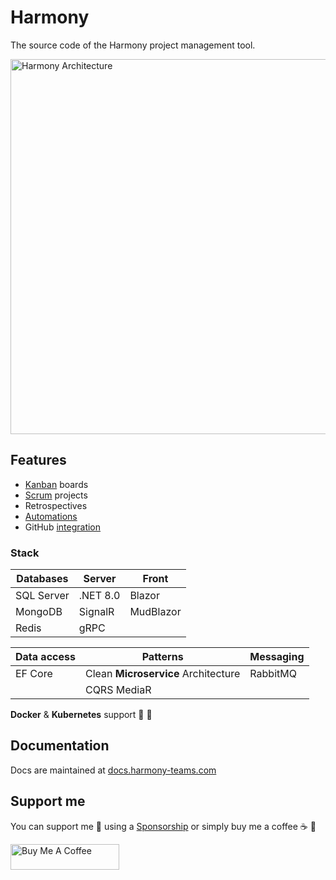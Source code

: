 # Harmony

The source code of the Harmony project management tool.

<a href="https://docs.harmony-teams.com/configuration/dependencies" target="_blank"><img src="https://4051864592-files.gitbook.io/~/files/v0/b/gitbook-x-prod.appspot.com/o/spaces%2F9FS3EgJIfGPiZJAR9LaG%2Fuploads%2FIo7zVQE4xKC1af3GtQyy%2Fharmony-architecture.gif?alt=media&token=0fc3a580-b675-494f-b772-c6a544bfe55" alt="Harmony Architecture" width="600"></a>

## Features
- [Kanban](https://docs.harmony-teams.com/guide/kanban) boards
- [Scrum](https://docs.harmony-teams.com/guide/scrum) projects
- Retrospectives
- [Automations](https://docs.harmony-teams.com/guide/automations)
- GitHub [integration](https://docs.harmony-teams.com/integrations/github)

### Stack
| **Databases** 	| **Server** 	| **Front** 	|
|---------------	|------------	|-----------	|
| SQL Server    	| .NET 8.0   	| Blazor    	|
| MongoDB       	| SignalR    	| MudBlazor 	|
| Redis         	| gRPC       	|           	|

| **Data access** 	| **Patterns**       	| **Messaging** 	|
|-----------------	|--------------------	|---------------	|
| EF Core         	| Clean **Microservice** Architecture 	| RabbitMQ      	|
|                 	| CQRS MediaR        	|               	|

**Docker** & **Kubernetes** support :ship: :rocket:

## Documentation
Docs are maintained at [docs.harmony-teams.com](https://docs.harmony-teams.com/)


## Support me
You can support me :wave: using a [Sponsorship](https://github.com/sponsors/chsakell) or simply buy me a coffee :coffee: :pray:

<a href="https://www.buymeacoffee.com/chsakell" target="_blank"><img src="https://cdn.buymeacoffee.com/buttons/default-orange.png" alt="Buy Me A Coffee" height="41" width="174"></a>
